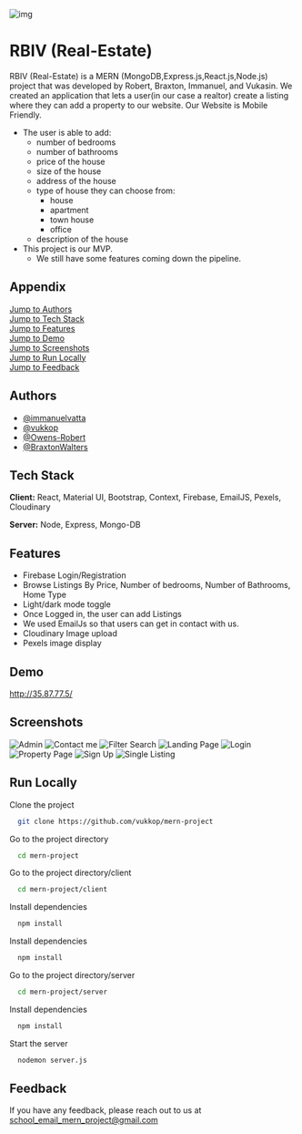 ![img](https://raw.githubusercontent.com/vukkop/mern-project/main/client/src/assets/img/RBIV/logo.png)
# RBIV (Real-Estate)

RBIV (Real-Estate) is a MERN (MongoDB,Express.js,React.js,Node.js) project that was developed by Robert, Braxton, Immanuel, and Vukasin. We created an application that lets a user(in our case a realtor) create a listing where they can add a property to our website. 
Our Website is Mobile Friendly.
- The user is able to add:
    - number of bedrooms
    - number of bathrooms
    - price of the house
    - size of the house
    - address of the house
    - type of house they can choose from:
        - house
        - apartment
        - town house
        - office
    - description of the house
- This project is our MVP. 
    - We still have some features coming down the pipeline.  


## Appendix

[Jump to Authors](#Authors)  
[Jump to Tech Stack](#Tech)  
[Jump to Features](#Features)  
[Jump to Demo](#Demo)  
[Jump to Screenshots](#Screenshots)  
[Jump to Run Locally](#Run)  
[Jump to Feedback](#Feedback)  
## Authors

- [@immanuelvatta](https://github.com/immanuelvatta)
- [@vukkop](https://github.com/vukkop)
- [@Owens-Robert](https://github.com/Owens-Robert)
- [@BraxtonWalters](https://github.com/BraxtonWalters)


## Tech Stack

**Client:** React, Material UI, Bootstrap, Context, Firebase, EmailJS, Pexels, Cloudinary

**Server:** Node, Express, Mongo-DB


## Features

- Firebase Login/Registration
- Browse Listings By Price, Number of bedrooms, Number of Bathrooms, Home Type 
- Light/dark mode toggle
- Once Logged in, the user can add Listings
- We used EmailJs so that users can get in contact with us.
- Cloudinary Image upload
- Pexels image display



## Demo

http://35.87.77.5/


## Screenshots

![Admin](https://github.com/vukkop/mern-project/blob/main/client/src/assets/img/RBIV/admin.png?raw=true)
![Contact me](https://github.com/vukkop/mern-project/blob/main/client/src/assets/img/RBIV/contactMe.png?raw=true)
![Filter Search](https://github.com/vukkop/mern-project/blob/main/client/src/assets/img/RBIV/filterSearch.png?raw=true)
![Landing Page ](https://github.com/vukkop/mern-project/blob/main/client/src/assets/img/RBIV/landingPage.png?raw=true)
![Login](https://github.com/vukkop/mern-project/blob/main/client/src/assets/img/RBIV/login.png?raw=true)
![Property Page](https://raw.githubusercontent.com/vukkop/mern-project/main/client/src/assets/img/RBIV/propertyPage.png)
![Sign Up](https://raw.githubusercontent.com/vukkop/mern-project/main/client/src/assets/img/RBIV/signUp.png)
![Single Listing](https://raw.githubusercontent.com/vukkop/mern-project/main/client/src/assets/img/RBIV/singleListing.png)


## Run Locally

Clone the project

```bash
  git clone https://github.com/vukkop/mern-project
```

Go to the project directory

```bash
  cd mern-project
```

Go to the project directory/client

```bash
  cd mern-project/client
```

Install dependencies

```bash
  npm install
```

Install dependencies

```bash
  npm install
```

Go to the project directory/server

```bash
  cd mern-project/server
```

Install dependencies

```bash
  npm install
```


Start the server

```bash
  nodemon server.js
```


## Feedback

If you have any feedback, please reach out to us at school_email_mern_project@gmail.com

